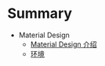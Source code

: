# Summary

* Material Design
  * [Material Design 介绍](material-design-jie-shao.md)
  * [环境](chapter1.md)

